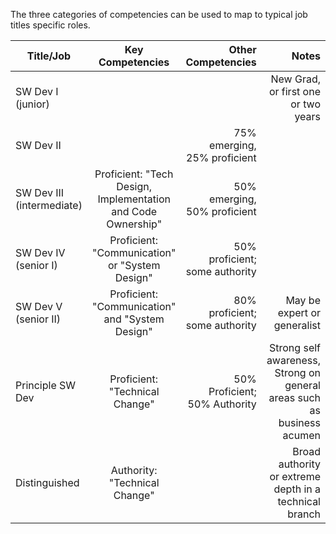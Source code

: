 The three categories of competencies can be used to map to typical job titles specific roles. 



| Title/Job           | Key Competencies           | Other Competencies           |     Notes  |
| ------------------- |:-------------------------:| ----------------------------:| ----------:|
| SW Dev I (junior)   |   |   |  New Grad, or first one or two years |
| SW Dev II           |   |  75% emerging, 25% proficient  |   |
| SW Dev III (intermediate) | Proficient: "Tech Design, Implementation and Code Ownership" | 50% emerging, 50% proficient |   |
| SW Dev IV (senior I) | Proficient: "Communication" or "System Design" | 50% proficient; some authority  |   |
| SW Dev V (senior II) | Proficient: "Communication" and "System Design" | 80% proficient; some authority  | May be expert or generalist |
| Principle SW Dev    | Proficient: "Technical Change" | 50% Proficient; 50% Authority | Strong self awareness, Strong on general areas such as business acumen |
| Distinguished       | Authority: "Technical Change" | | Broad authority or extreme depth in a technical branch |
